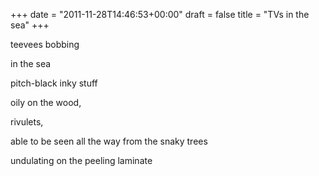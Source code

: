 +++
date = "2011-11-28T14:46:53+00:00"
draft = false
title = "TVs in the sea"
+++
<p>teevees bobbing</p>&#13;
<p>in the sea</p>&#13;
<p>pitch-black inky stuff</p>&#13;
<p>oily on the wood,</p>&#13;
<p>rivulets,</p>&#13;
<p>able to be seen all the way from the snaky trees</p>&#13;
<p>undulating on the peeling laminate</p> 
